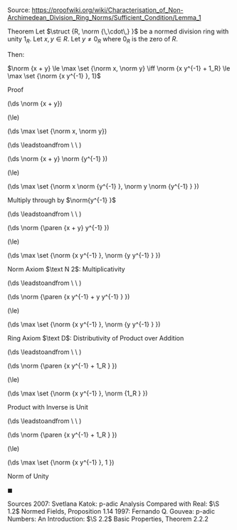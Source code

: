 # 

Source: https://proofwiki.org/wiki/Characterisation_of_Non-Archimedean_Division_Ring_Norms/Sufficient_Condition/Lemma_1

Theorem
Let $\struct {R, \norm {\,\cdot\,} }$ be a normed division ring with unity $1_R$.
Let $x, y \in R$.
Let $y \ne 0_R$ where $0_R$ is the zero of $R$.

Then:

$\norm {x + y} \le \max \set {\norm x, \norm y} \iff \norm {x y^{-1} + 1_R} \le \max \set {\norm {x y^{-1} }, 1}$


Proof













\(\ds \norm {x + y}\)

\(\le\)







\(\ds \max \set {\norm x, \norm y}\)














\(\ds \leadstoandfrom \ \ \)





\(\ds \norm {x + y} \norm {y^{-1} }\)

\(\le\)







\(\ds \max \set {\norm x \norm {y^{-1} }, \norm y \norm {y^{-1} } }\)





Multiply through by $\norm{y^{-1} }$








\(\ds \leadstoandfrom \ \ \)





\(\ds \norm {\paren {x + y} y^{-1} }\)

\(\le\)







\(\ds \max \set {\norm {x y^{-1} }, \norm {y y^{-1} } }\)





Norm Axiom $\text N 2$: Multiplicativity








\(\ds \leadstoandfrom \ \ \)





\(\ds \norm {\paren {x y^{-1} + y y^{-1} } }\)

\(\le\)







\(\ds \max \set {\norm {x y^{-1} }, \norm {y y^{-1} } }\)





Ring Axiom $\text D$: Distributivity of Product over Addition








\(\ds \leadstoandfrom \ \ \)





\(\ds \norm {\paren {x y^{-1} + 1_R } }\)

\(\le\)







\(\ds \max \set {\norm {x y^{-1} }, \norm {1_R } }\)





Product with Inverse is Unit








\(\ds \leadstoandfrom \ \ \)





\(\ds \norm {\paren {x y^{-1} + 1_R } }\)

\(\le\)







\(\ds \max \set {\norm {x y^{-1} }, 1 }\)





Norm of Unity



$\blacksquare$


Sources
2007: Svetlana Katok: p-adic Analysis Compared with Real: $\S 1.2$ Normed Fields, Proposition $1.14$
1997: Fernando Q. Gouvea: p-adic Numbers: An Introduction: $\S 2.2$ Basic Properties, Theorem $2.2.2$




